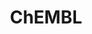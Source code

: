 ---
bigquery: https://console.cloud.google.com/bigquery?p=patents-public-data&d=ebi_chembl&page=dataset
citation: '"The ChEMBL database in 2017." Anna Gaulton, Anne Hersey, Michał Nowotka,
  A Patrícia Bento, Jon Chambers, David Mendez, Prudence Mutowo, Francis Atkinson,
  Louisa J Bellis, Elena Cibrián-Uhalte, Mark Davies, Nathan Dedman, Anneli Karlsson,
  María Paula Magariños, John P Overington, George Papadatos, Ines Smit, Andrew R
  Leach Nucleic acids Research (2017) 45 (Database Issue), D945-D954'
contributors: European Bioinformatics Institute
cost: None
description: ChEMBL Data is a manually curated database of small molecules used in
  drug discovery, including information about existing patented drugs.
documentation: 'schema: https://www.ebi.ac.uk/chembl/db_schema


  '
last_edit: 04/11/2022, 05:49:55
location: https://console.cloud.google.com/marketplace/product/google_patents_public_datasets/chembl
maintained_by: EMBL-EBI, an outstation of European Molecular Biology Laboratory
related_publications: '

  ChEMBL: towards direct deposition of bioassay data.


  Mendez D, Gaulton A, Bento AP, Chambers J, De Veij M, Félix E, Magariños MP, Mosquera
  JF, Mutowo P, Nowotka M, Gordillo-Marañón M, Hunter F, Junco L, Mugumbate G, Rodriguez-Lopez
  M, Atkinson F, Bosc N, Radoux CJ, Segura-Cabrera A, Hersey A, Leach AR.


  — Nucleic Acids Res. 2019; 47(D1):D930-D940. doi: 10.1093/nar/gky1075

  '
schema_fields:
- bao_endpoint
- sequence
- previous_company
- curation_comment
- tax_id
- assay_param_id
- black_box_warning
- assay_id
- src_compound_id
- molecule_type
- uo_units
- tissue_id
- caloha_id
- record_id
- updated_by
- text_value
- actsm_id
- mol_atc_id
- relationship
- hba_lipinski
- cell_name
- parent_go_id
- sei
- clo_id
- alert_name
- withdrawn_class
- pathway_key
- hbd
- oc_id
- nda_type
- parent_molregno
- protein_class_id
- efo_term
- bao_id
- compsyn_id
- doi
- description
- compd_id
- therapeutic_flag
- level2
- chirality
- organism
- ref_id
- site_name
- doc_id
- label
- standard_text_value
- uberon_id
- sequence_md5sum
- cx_logp
- path
- mesh_heading
- domain_description
- mc_organism
- full_mwt
- indref_id
- indication_class
- last_page
- frac_code
- comp_go_id
- protclasssyn_id
- heavy_atoms
- downgraded
- log_id
- job_id
- substrate_record_id
- variant_id
- num_lipinski_ro5_violations
- mc_tax_id
- trade_name
- ref_url
- parenteral
- cell_description
- idx
- major_class
- confidence
- usan_substem
- acd_most_bpka
- homologue
- drug_substance_flag
- std_act_id
- mechanism_comment
- usan_stem_id
- level1
- published_units
- irac_code
- binding_site_comment
- qudt_units
- met_comment
- bao_format
- cell_source_organism
- tid_fixed
- target_mapping
- le
- published_value
- active_molregno
- l2
- compound_name
- standard_upper_value
- assay_cell_type
- prodrug
- authors
- ddd_value
- updated_on
- relation
- stem_class
- alogp
- warning_class
- efo_id
- mec_id
- cx_logd
- definition
- journal
- entity_type
- assay_desc
- formulation_id
- level3
- src_description
- target_type
- published_type
- assay_source
- assay_test_type
- action_type
- level4_description
- standard_units
- lle
- year
- isoform
- sitecomp_id
- product_id
- site_id
- assay_type
- potential_duplicate
- rgid
- class_type
- level1_description
- mw_freebase
- max_phase_for_ind
- usan_year
- patent_id
- drug_record_id
- chembl_id
- predbind_id
- who_name
- canonical_smiles
- psa
- cl_lincs_id
- molecular_mechanism
- oral
- met_id
- assay_tissue
- go_id
- l3
- ddd_comment
- withdrawn_flag
- assay_strain
- biocomp_id
- mw_monoisotopic
- related_tid
- standard_relation
- source_domain_id
- withdrawn_country
- comp_class_id
- assay_class_id
- db_version
- patent_use_code
- published_relation
- pref_name
- warning_year
- set_name
- hrac_class_id
- num_ro5_violations
- smid
- ingredient
- patent_expire_date
- cell_source_tissue
- start_position
- l4
- accession
- standard_inchi_key
- full_molformula
- patent_no
- src_short_name
- protein_class_synonym
- mc_target_name
- ap_id
- parameter_type
- acd_most_apka
- company
- hbd_lipinski
- res_stem_id
- mutation
- molsyn_id
- confidence_score
- metabolite_record_id
- natural_product
- compound_key
- max_phase
- curated_by
- class_level
- l5
- targrel_id
- publication_number
- component_synonym
- level3_description
- molregno
- selectivity_comment
- stem
- l1
- units
- first_page
- assay_tax_id
- creation_date
- synonyms
- enzyme_name
- first_approval
- prediction_method
- alert_id
- pathway_id
- bto_id
- component_type
- usan_stem
- db_source
- cpd_str_alert_id
- parent_id
- abstract
- cx_most_bpka
- relationship_type
- co_stem_id
- mol_hrac_id
- country
- src_id
- dosage_form
- mol_frac_id
- result_flag
- title
- doc_type
- warning_description
- warning_id
- assay_category
- name
- parent_type
- molecular_species
- mc_target_type
- targcomp_id
- smarts
- drug_product_flag
- upper_value
- protein_class_desc
- delist_flag
- pchembl_value
- research_stem
- l8
- usan_stem_definition
- innovator_company
- ass_cls_map_id
- ref_type
- assay_subcellular_fraction
- metref_id
- cx_most_apka
- cell_source_tax_id
- ddd_id
- l7
- component_id
- strength
- level5
- ddd_admr
- ridx
- tid
- hba
- data_validity_comment
- acd_logd
- mecref_id
- target_desc
- normal_range_max
- helm_notation
- ad_type
- cidx
- direct_interaction
- warning_type
- tbl
- activity_comment
- value
- source
- domain_name
- status
- aidx
- num_alerts
- acd_logp
- mechanism_of_action
- relationship_desc
- mol_irac_id
- cellosaurus_id
- last_active
- volume
- orig_description
- molfile
- disease_efficacy
- annotation
- ro3_pass
- qed_weighted
- active_ingredient
- dosed_ingredient
- type
- issue
- approval_date
- standard_type
- standard_value
- polymer_flag
- alert_set_id
- aspect
- drugind_id
- end_position
- bei
- warning_country
- withdrawn_year
- assay_organism
- structure_type
- topical
- enzyme_tid
- level2_description
- entity_id
- parameter_value
- prod_pat_id
- priority
- subgroup
- domain_type
- l6
- met_conversion
- standard_inchi
- standard_flag
- withdrawn_reason
- version
- activity_count
- toid
- level4
- frac_class_id
- cell_ontology_id
- inorganic_flag
- mesh_id
- first_in_class
- warnref_id
- species_group_flag
- cell_id
- route
- mc_target_accession
- stat
- hrac_code
- domain_id
- src_assay_id
- applicant_full_name
- atc_code
- pubmed_id
- as_id
- who_extra
- rtb
- comments
- normal_range_min
- availability_type
- aromatic_rings
- ddd_units
- site_residues
- activity_id
- chebi_par_id
- irac_class_id
- syn_type
- submission_date
- short_name
shortname: chembl
tags:
- biotechnology
- health
- chemical
- bioinformatics
- medical
terms_of_use: CC BY-SA 3.0
title: ChEMBL
uuid: e232a192-965c-4ec9-904c-155b6dfe56c5
---